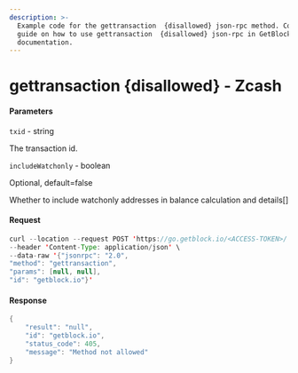 ```yaml
---
description: >-
  Example code for the gettransaction  {disallowed} json-rpc method. Сomplete
  guide on how to use gettransaction  {disallowed} json-rpc in GetBlock.io Web3
  documentation.
---
```


# gettransaction {disallowed} - Zcash

#### Parameters

`txid` - string

The transaction id.

`includeWatchonly` - boolean

Optional, default=false

Whether to include watchonly addresses in balance calculation and details\[]

#### Request

```java
curl --location --request POST 'https://go.getblock.io/<ACCESS-TOKEN>/' \
--header 'Content-Type: application/json' \
--data-raw '{"jsonrpc": "2.0",
"method": "gettransaction",
"params": [null, null],
"id": "getblock.io"}'
```

#### Response

```java
{
    "result": "null",
    "id": "getblock.io",
    "status_code": 405,
    "message": "Method not allowed"
}
```
